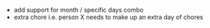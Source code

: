- add support for month / specific days combo
- extra chore i.e. person X needs to make up an extra day of chores
